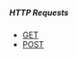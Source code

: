 ##### HTTP Requests
* [GET](https://developer.mozilla.org/en-US/docs/Web/HTTP/Methods/GET)
* [POST](https://developer.mozilla.org/en-US/docs/Web/HTTP/Methods/POST)